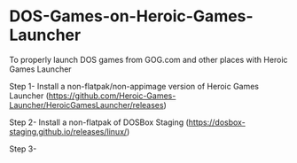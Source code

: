 # DOS-Games-on-Heroic-Games-Launcher

To properly launch DOS games from GOG.com and other places with Heroic Games Launcher

Step 1- Install a non-flatpak/non-appimage version of Heroic Games Launcher 
(https://github.com/Heroic-Games-Launcher/HeroicGamesLauncher/releases)

Step 2- Install a non-flatpak of DOSBox Staging (https://dosbox-staging.github.io/releases/linux/)

Step 3- 
